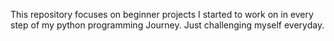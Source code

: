 This repository focuses on beginner projects
I started to work on in every step of my python 
programming Journey. Just challenging myself everyday.

